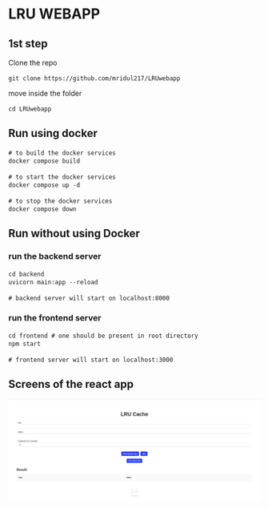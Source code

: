 # LRU WEBAPP
## 1st step
Clone the repo
```
git clone https://github.com/mridul217/LRUwebapp
```
move inside the folder 
```
cd LRUwebapp
```

## Run using docker
```
# to build the docker services
docker compose build

# to start the docker services
docker compose up -d

# to stop the docker services
docker compose down
```
## Run without using Docker

### run the backend server
```
cd backend
uvicorn main:app --reload

# backend server will start on localhost:8000
```
### run the frontend server
```
cd frontend # one should be present in root directory
npm start

# frontend server will start on localhost:3000
```

## Screens of the react app
![LRUwebapp](./docs/images/image.png)


